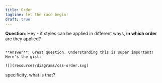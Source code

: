 ```yaml
---
title: Order
tagline: let the race begin!
draft: true
---
```




**Question**: Hey - if styles can be applied in different ways, **in which order** are they applied?

~~~

**Answer**: Great question. Understanding this is super important! Here's the gist:

![](resources/diagrams/css-order.svg)

~~~

specificity, what is that?